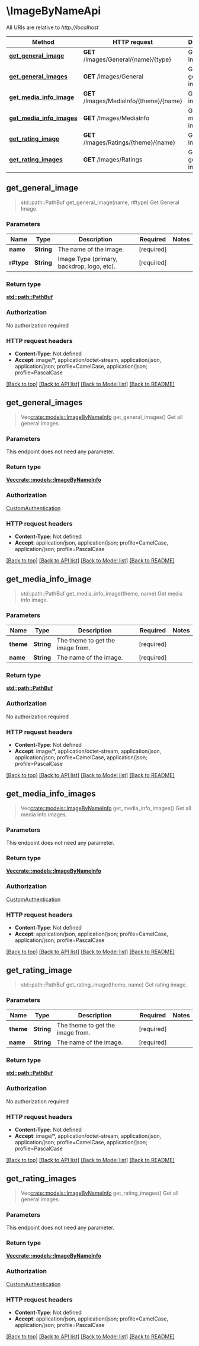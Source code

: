 # \ImageByNameApi

All URIs are relative to *http://localhost*

Method | HTTP request | Description
------------- | ------------- | -------------
[**get_general_image**](ImageByNameApi.md#get_general_image) | **GET** /Images/General/{name}/{type} | Get General Image.
[**get_general_images**](ImageByNameApi.md#get_general_images) | **GET** /Images/General | Get all general images.
[**get_media_info_image**](ImageByNameApi.md#get_media_info_image) | **GET** /Images/MediaInfo/{theme}/{name} | Get media info image.
[**get_media_info_images**](ImageByNameApi.md#get_media_info_images) | **GET** /Images/MediaInfo | Get all media info images.
[**get_rating_image**](ImageByNameApi.md#get_rating_image) | **GET** /Images/Ratings/{theme}/{name} | Get rating image.
[**get_rating_images**](ImageByNameApi.md#get_rating_images) | **GET** /Images/Ratings | Get all general images.



## get_general_image

> std::path::PathBuf get_general_image(name, r#type)
Get General Image.

### Parameters


Name | Type | Description  | Required | Notes
------------- | ------------- | ------------- | ------------- | -------------
**name** | **String** | The name of the image. | [required] |
**r#type** | **String** | Image Type (primary, backdrop, logo, etc). | [required] |

### Return type

[**std::path::PathBuf**](std::path::PathBuf.md)

### Authorization

No authorization required

### HTTP request headers

- **Content-Type**: Not defined
- **Accept**: image/*, application/octet-stream, application/json, application/json; profile=CamelCase, application/json; profile=PascalCase

[[Back to top]](#) [[Back to API list]](../README.md#documentation-for-api-endpoints) [[Back to Model list]](../README.md#documentation-for-models) [[Back to README]](../README.md)


## get_general_images

> Vec<crate::models::ImageByNameInfo> get_general_images()
Get all general images.

### Parameters

This endpoint does not need any parameter.

### Return type

[**Vec<crate::models::ImageByNameInfo>**](ImageByNameInfo.md)

### Authorization

[CustomAuthentication](../README.md#CustomAuthentication)

### HTTP request headers

- **Content-Type**: Not defined
- **Accept**: application/json, application/json; profile=CamelCase, application/json; profile=PascalCase

[[Back to top]](#) [[Back to API list]](../README.md#documentation-for-api-endpoints) [[Back to Model list]](../README.md#documentation-for-models) [[Back to README]](../README.md)


## get_media_info_image

> std::path::PathBuf get_media_info_image(theme, name)
Get media info image.

### Parameters


Name | Type | Description  | Required | Notes
------------- | ------------- | ------------- | ------------- | -------------
**theme** | **String** | The theme to get the image from. | [required] |
**name** | **String** | The name of the image. | [required] |

### Return type

[**std::path::PathBuf**](std::path::PathBuf.md)

### Authorization

No authorization required

### HTTP request headers

- **Content-Type**: Not defined
- **Accept**: image/*, application/octet-stream, application/json, application/json; profile=CamelCase, application/json; profile=PascalCase

[[Back to top]](#) [[Back to API list]](../README.md#documentation-for-api-endpoints) [[Back to Model list]](../README.md#documentation-for-models) [[Back to README]](../README.md)


## get_media_info_images

> Vec<crate::models::ImageByNameInfo> get_media_info_images()
Get all media info images.

### Parameters

This endpoint does not need any parameter.

### Return type

[**Vec<crate::models::ImageByNameInfo>**](ImageByNameInfo.md)

### Authorization

[CustomAuthentication](../README.md#CustomAuthentication)

### HTTP request headers

- **Content-Type**: Not defined
- **Accept**: application/json, application/json; profile=CamelCase, application/json; profile=PascalCase

[[Back to top]](#) [[Back to API list]](../README.md#documentation-for-api-endpoints) [[Back to Model list]](../README.md#documentation-for-models) [[Back to README]](../README.md)


## get_rating_image

> std::path::PathBuf get_rating_image(theme, name)
Get rating image.

### Parameters


Name | Type | Description  | Required | Notes
------------- | ------------- | ------------- | ------------- | -------------
**theme** | **String** | The theme to get the image from. | [required] |
**name** | **String** | The name of the image. | [required] |

### Return type

[**std::path::PathBuf**](std::path::PathBuf.md)

### Authorization

No authorization required

### HTTP request headers

- **Content-Type**: Not defined
- **Accept**: image/*, application/octet-stream, application/json, application/json; profile=CamelCase, application/json; profile=PascalCase

[[Back to top]](#) [[Back to API list]](../README.md#documentation-for-api-endpoints) [[Back to Model list]](../README.md#documentation-for-models) [[Back to README]](../README.md)


## get_rating_images

> Vec<crate::models::ImageByNameInfo> get_rating_images()
Get all general images.

### Parameters

This endpoint does not need any parameter.

### Return type

[**Vec<crate::models::ImageByNameInfo>**](ImageByNameInfo.md)

### Authorization

[CustomAuthentication](../README.md#CustomAuthentication)

### HTTP request headers

- **Content-Type**: Not defined
- **Accept**: application/json, application/json; profile=CamelCase, application/json; profile=PascalCase

[[Back to top]](#) [[Back to API list]](../README.md#documentation-for-api-endpoints) [[Back to Model list]](../README.md#documentation-for-models) [[Back to README]](../README.md)

